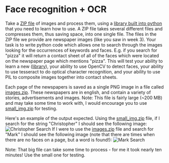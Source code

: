 # Face recognition + OCR

Take a [ZIP file](https://en.wikipedia.org/wiki/Zip_(file_format)) of images and process them, using a [library built into python](https://docs.python.org/3/library/zipfile.html) that you need to learn how to use. A ZIP file takes several different files and compresses them, thus saving space, into one single file. The files in the ZIP file we provide are newspaper images (like you saw in week 3). Your task is to write python code which allows one to search through the images looking for the occurrences of keywords and faces. E.g. if you search for "pizza" it will return a contact sheet of all of the faces which were located on the newspaper page which mentions "pizza". This will test your ability to learn a new ([library](https://docs.python.org/3/library/zipfile.html)), your ability to use OpenCV to detect faces, your ability to use tesseract to do optical character recognition, and your ability to use PIL to composite images together into contact sheets.

Each page of the newspapers is saved as a single PNG image in a file called [images.zip](./readonly/images.zip). These newspapers are in english, and contain a variety of stories, advertisements and images. Note: This file is fairly large (~200 MB) and may take some time to work with, I would encourage you to use [small_img.zip](./readonly/small_img.zip) for testing.

Here's an example of the output expected. Using the [small_img.zip](./readonly/small_img.zip) file, if I search for the string "Christopher" I should see the following image:
![Christopher Search](./readonly/small_project.png)
If I were to use the [images.zip](./readonly/images.zip) file and search for "Mark" I should see the following image (note that there are times when there are no faces on a page, but a word is found!):
![Mark Search](./readonly/large_project.png)

Note: That big file can take some time to process - for me it took nearly ten minutes! Use the small one for testing.

